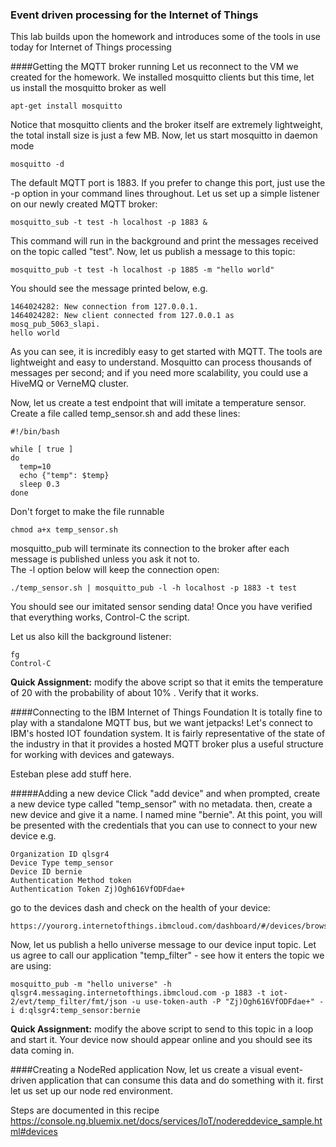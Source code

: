 ### Event driven processing for the Internet of Things
This lab builds upon the homework and introduces some of the tools in use today 
for Internet of Things processing

####Getting the MQTT broker running
Let us reconnect to the VM we created for the homework.  We installed mosquitto clients but this time, let
us install the mosquitto broker as well
```
apt-get install mosquitto
```
Notice that mosquitto clients and the broker itself are extremely lightweight, the total install size is just a few MB.
Now, let us start mosquitto in daemon mode
```
mosquitto -d
```
The default MQTT port is 1883. If you prefer to change this port, just use the -p option in your command lines throughout.
Let us set up a simple listener on our newly created MQTT broker:
```
mosquitto_sub -t test -h localhost -p 1883 &
```
This command will run in the background and print the messages received on the topic called "test".
Now, let us publish a message to this topic:
```
mosquitto_pub -t test -h localhost -p 1885 -m "hello world"
```
You should see the message printed below, e.g.
```
1464024282: New connection from 127.0.0.1.
1464024282: New client connected from 127.0.0.1 as mosq_pub_5063_slapi.
hello world
```
As you can see, it is incredibly easy to get started with MQTT. The tools are lightweight and easy to understand. Mosquitto can 
process thousands of messages per second; and if you need more scalability, you could use a HiveMQ or VerneMQ cluster.

Now, let us create a test endpoint that will imitate a temperature sensor. Create a file called temp_sensor.sh and add these lines:
```
#!/bin/bash

while [ true ]
do
  temp=10
  echo {"temp": $temp}
  sleep 0.3
done
```
Don't forget to make the file runnable
```
chmod a+x temp_sensor.sh
```
mosquitto_pub will terminate its connection to the broker after each message is published unless you ask it not to.  
The -l option below will keep the connection open:
```
./temp_sensor.sh | mosquitto_pub -l -h localhost -p 1883 -t test
```
You should see our imitated sensor sending data!  Once you have verified that everything works, Control-C the script.

Let us also kill the background listener:
```
fg
Control-C
```
**Quick Assignment:** modify the above script so that it emits the temperature of 20 with the probability of about 10% . Verify
that it works.

####Connecting to the IBM Internet of Things Foundation
It is totally fine to play with a standalone MQTT bus, but we want jetpacks!  Let's connect to IBM's hosted IOT foundation 
system.  It is fairly representative of the state of the industry in that it provides a hosted MQTT broker 
plus a useful structure for working with devices and gateways.

Esteban plese add stuff here.

#####Adding a new device
Click "add device" and when prompted, create a new device type called "temp_sensor" with no metadata.  then, create a new device
and give it a name.  I named mine "bernie".  At this point, you will be presented with the credentials that you can use to connect to your new device e.g.
```
Organization ID qlsgr4
Device Type temp_sensor
Device ID bernie
Authentication Method token
Authentication Token Zj)Ogh616VfODFdae+
```
go to the devices dash and check on the health of your device:
```
https://yourorg.internetofthings.ibmcloud.com/dashboard/#/devices/browse
```
Now, let us publish a hello universe message to our device input topic.  Let us agree to call our application "temp_filter" - see how it enters the topic we are using:
```
mosquitto_pub -m "hello universe" -h qlsgr4.messaging.internetofthings.ibmcloud.com -p 1883 -t iot-2/evt/temp_filter/fmt/json -u use-token-auth -P "Zj)Ogh616VfODFdae+" -i d:qlsgr4:temp_sensor:bernie
```
**Quick Assignment:** modify the above script to send to this topic in a loop and start it.
Your device now should appear online and you should see its data coming in.

####Creating a NodeRed application
Now, let us create a visual event-driven application that can consume this data and do something with it.
first let us set up our node red environment.

Steps are documented in this recipe
https://console.ng.bluemix.net/docs/services/IoT/nodereddevice_sample.html#devices

